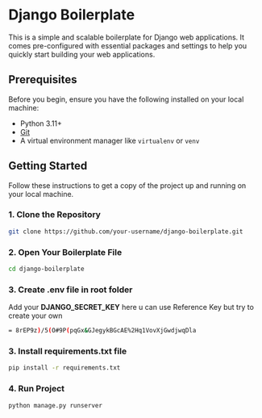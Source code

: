 # Django Boilerplate

This is a simple and scalable boilerplate for Django web applications. It comes pre-configured with essential packages and settings to help you quickly start building your web applications.

## Prerequisites

Before you begin, ensure you have the following installed on your local machine:

- Python 3.11+
- [Git](https://git-scm.com/)
- A virtual environment manager like `virtualenv` or `venv`

## Getting Started

Follow these instructions to get a copy of the project up and running on your local machine.

### 1. Clone the Repository

```bash
git clone https://github.com/your-username/django-boilerplate.git

```
### 2. Open Your Boilerplate File
```bash
cd django-boilerplate

```


### 3. Create .env file in root folder
Add your **DJANGO_SECRET_KEY** here u can use Reference Key but try to create your own
```bash
= 8rEP9z)/5(O#9P(pqGx&GJegykBGcAE%2Hq1VovXjGwdjwqDla
```

### 3. Install requirements.txt file
```bash
pip install -r requirements.txt
```

### 4. Run Project 
```bash
python manage.py runserver
```
